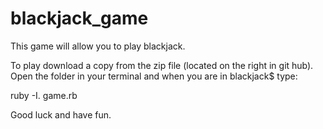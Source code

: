 blackjack_game
==============

This game will allow you to play blackjack.

To play download a copy from the zip file (located on the right in git hub).
Open the folder in your terminal and when you are in blackjack$ type:

ruby -I. game.rb

Good luck and have fun.
